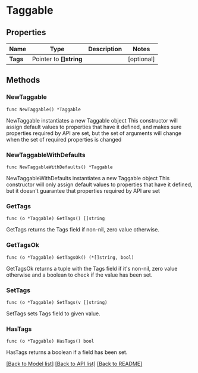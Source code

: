 # Taggable

## Properties

Name | Type | Description | Notes
------------ | ------------- | ------------- | -------------
**Tags** | Pointer to **[]string** |  | [optional] 

## Methods

### NewTaggable

`func NewTaggable() *Taggable`

NewTaggable instantiates a new Taggable object
This constructor will assign default values to properties that have it defined,
and makes sure properties required by API are set, but the set of arguments
will change when the set of required properties is changed

### NewTaggableWithDefaults

`func NewTaggableWithDefaults() *Taggable`

NewTaggableWithDefaults instantiates a new Taggable object
This constructor will only assign default values to properties that have it defined,
but it doesn't guarantee that properties required by API are set

### GetTags

`func (o *Taggable) GetTags() []string`

GetTags returns the Tags field if non-nil, zero value otherwise.

### GetTagsOk

`func (o *Taggable) GetTagsOk() (*[]string, bool)`

GetTagsOk returns a tuple with the Tags field if it's non-nil, zero value otherwise
and a boolean to check if the value has been set.

### SetTags

`func (o *Taggable) SetTags(v []string)`

SetTags sets Tags field to given value.

### HasTags

`func (o *Taggable) HasTags() bool`

HasTags returns a boolean if a field has been set.


[[Back to Model list]](../README.md#documentation-for-models) [[Back to API list]](../README.md#documentation-for-api-endpoints) [[Back to README]](../README.md)


